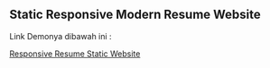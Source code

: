 ## Static Responsive Modern Resume Website

Link Demonya dibawah ini :

[Responsive Resume Static Website](https://ogigpermana.github.io/modern-responsive-portfolio-website/)
